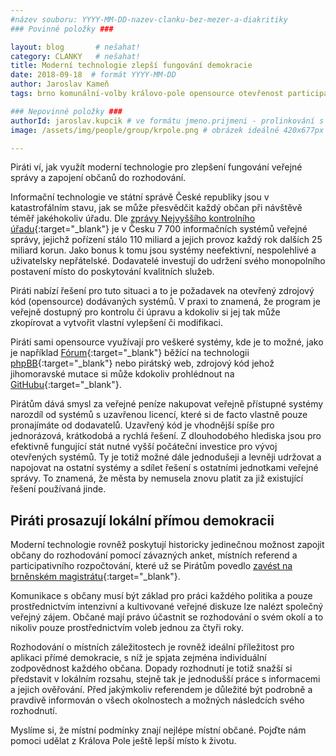 ```yaml
---
#název souboru: YYYY-MM-DD-nazev-clanku-bez-mezer-a-diakritiky
### Povinné položky ###

layout: blog       # nešahat!
category: CLANKY   # nešahat!
title: Moderní technologie zlepší fungování demokracie
date: 2018-09-18  # formát YYYY-MM-DD
author: Jaroslav Kameň
tags: brno komunální-volby královo-pole opensource otevřenost participace přímá-demokracie transparence # kategorie odděleny mezerami, např. volby zemědělství životní-prostředí piráti (viz https://jihomoravsky.pirati.cz/tags/)

### Nepovinné položky ###
authorId: jaroslav.kupcik # ve formátu jmeno.prijmeni - prolinkování s profilem přes uid
image: /assets/img/people/group/krpole.png # obrázek ideálně 420x677px minifikovaný přes https://tinypng.com/

---
```


Piráti ví, jak využít moderní technologie pro zlepšení fungování veřejné správy a zapojení občanů do rozhodování.

Informační technologie ve státní správě České republiky jsou v katastrofálním stavu, jak se může přesvědčit každý občan při návštěvě téměř jakéhokoliv úřadu. Dle [zprávy Nejvyššího kontrolního úřadu](https://www.hlidacstatu.cz/texty/nku-pro-prezidenta-zemana-vazne-problemy-v-hospodareni-statu/){:target="_blank"} je v Česku 7 700 informačních systémů veřejné správy, jejichž pořízení stálo 110 miliard a jejich provoz každý rok dalších 25 miliard korun. Jako bonus k tomu jsou systémy neefektivní, nespolehlivé a uživatelsky nepřátelské. Dodavatelé investují do udržení svého monopolního postavení místo do poskytování kvalitních služeb.

Piráti nabízí řešení pro tuto situaci a to je požadavek na otevřený zdrojový kód (opensource) dodávaných systémů. V praxi to znamená, že program je veřejně dostupný pro kontrolu či úpravu a kdokoliv si jej tak může zkopírovat a vytvořit vlastní vylepšení či modifikaci.

Piráti sami opensource využívají pro veškeré systémy, kde je to možné, jako je například [Fórum](https://forum.pirati.cz/){:target="_blank"} běžící na technologii [phpBB](https://www.phpbb.com/){:target="_blank"} nebo pirátský web, zdrojový kód jehož jihomoravské mutace si může kdokoliv prohlédnout na [GitHubu](https://github.com/pirati-web/jihomoravsky.pirati.cz/tree/master){:target="_blank"}.

Pirátům dává smysl za veřejné peníze nakupovat veřejně přístupné systémy narozdíl od systémů s uzavřenou licencí, které si de facto vlastně pouze pronajímáte od dodavatelů. Uzavřený kód je vhodnější spíše pro jednorázová, krátkodobá a rychlá řešení. Z dlouhodobého hlediska jsou pro efektivně fungující stát nutné vyšší počáteční investice pro vývoj otevřených systémů. Ty je totiž možné dále jednodušeji a levněji udržovat a napojovat na ostatní systémy a sdílet řešení s ostatními jednotkami veřejné správy. To znamená, že města by nemusela znovu platit za již existující řešení používaná jinde.

## Piráti prosazují lokální přímou demokracii

Moderní technologie rovněž poskytují historicky jedinečnou možnost zapojit občany do rozhodování pomocí závazných anket, místních referend a participativního rozpočtování, které už se Pirátům povedlo [zavést na brněnském magistrátu](https://damenavas.brno.cz/){:target="_blank"}.

Komunikace s občany musí být základ pro práci každého politika a pouze prostřednictvím intenzivní a kultivované veřejné diskuze lze nalézt společný veřejný zájem. Občané mají právo účastnit se rozhodování o svém okolí a to nikoliv pouze prostřednictvím voleb jednou za čtyři roky.

Rozhodování o místních záležitostech je rovněž ideální příležitost pro aplikaci přímé demokracie, s níž je spjata zejména individuální zodpovědnost každého občana. Dopady rozhodnutí je totiž snažší si představit v lokálním rozsahu, stejně tak je jednodušší práce s informacemi a jejich ověřování. Před jakýmkoliv referendem je důležité být podrobně a pravdivě informován o všech okolnostech a možných následcích svého rozhodnutí.

Myslíme si, že místní podmínky znají nejlépe místní občané. Pojďte nám pomoci udělat z Králova Pole ještě lepší místo k životu.
